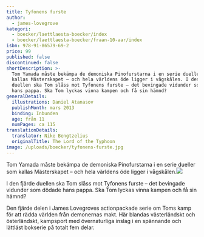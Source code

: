 ```yaml
---
title: Tyfonens furste
author:
  - james-lovegrove
kategori:
  - boecker/laettlaesta-boecker/index
  - boecker/laettlaesta-boecker/fraan-10-aar/index
isbn: 978-91-86579-69-2
price: 99
published: false
discontinued: false
shortDescription: >-
  Tom Yamada måste bekämpa de demoniska Pino­furstarna i en serie dueller som
  kallas Mästerskapet – och hela världens öde ligger i vågskålen. I den fjärde
  duellen ska Tom slåss mot Tyfonens furste – det bevingade vidunder som dödade
  hans pappa. Ska Tom lyckas vinna kampen och få sin hämnd?
generalDetails:
  illustrations: Daniel Atanasov
  publishMonth: mars 2013
  binding: Inbunden
  age: från 11
  numPages: ca 115
translationDetails:
  translator: Nike Bengtzelius
  originalTitle: The Lord of the Typhoon
image: /uploads/boecker/tyfonens-furste.jpg
---
```

Tom Yamada måste bekämpa de demoniska Pino­furstarna i en serie dueller som kallas Mästerskapet – och hela världens öde ligger i vågskålen.![](/uploads/images/pinan.gif)

I den fjärde duellen ska Tom slåss mot Tyfonens furste – det bevingade vidunder som dödade hans pappa. Ska Tom lyckas vinna kampen och få sin hämnd?

Den fjärde delen i James Lovegroves action­packade serie om Toms kamp för att rädda världen från demonernas makt. Här blandas västerländskt och österländskt, kampsport med övernaturliga inslag i en spännande och lättläst bokserie på totalt fem delar.
